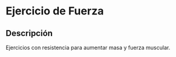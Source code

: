 # Ejercicio de Fuerza

## Descripción
Ejercicios con resistencia para aumentar masa y fuerza muscular.